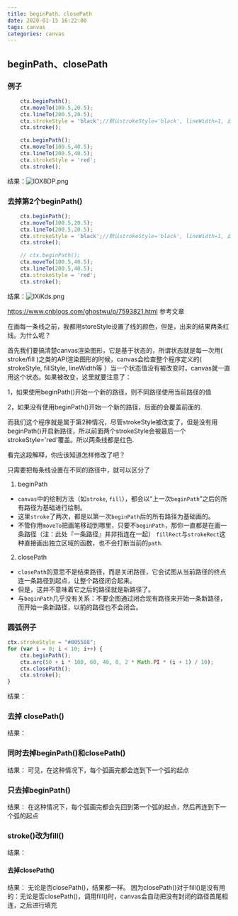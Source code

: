 ```yaml
---
title: beginPath、closePath
date: 2020-01-15 16:22:00
tags: canvas
categories: canvas
---
```


## beginPath、closePath


### 例子

```javascript
    ctx.beginPath();
    ctx.moveTo(100.5,20.5);
    ctx.lineTo(200.5,20.5);
    ctx.strokeStyle = 'black';//默认strokeStyle='black', lineWidth=1, 此处可省略
    ctx.stroke();

    ctx.beginPath();
    ctx.moveTo(100.5,40.5);
    ctx.lineTo(200.5,40.5);
    ctx.strokeStyle = 'red';
    ctx.stroke();
```
结果：<img src="https://s2.ax1x.com/2020/01/15/lOX8DP.png" alt="lOX8DP.png" border="0" />

### 去掉第2个beginPath()
```javascript
    ctx.beginPath();
    ctx.moveTo(100.5,20.5);
    ctx.lineTo(200.5,20.5);
    ctx.strokeStyle = 'black';//默认strokeStyle='black', lineWidth=1, 此处可省略
    ctx.stroke();

    // ctx.beginPath();
    ctx.moveTo(100.5,40.5);
    ctx.lineTo(200.5,40.5);
    ctx.strokeStyle = 'red';
    ctx.stroke();
```
结果：<img src="https://s2.ax1x.com/2020/01/15/lXiKds.png" alt="lXiKds.png" border="0" />

https://www.cnblogs.com/ghostwu/p/7593821.html  参考文章

在画每一条线之前，我都用storeStyle设置了线的颜色，但是，出来的结果两条红线。为什么呢？

首先我们要搞清楚canvas渲染图形，它是基于状态的，所谓状态就是每一次用( stroke/fill )之类的API渲染图形的时候，canvas会检查整个程序定义的( strokeStyle, fillStyle, lineWidth等 ）当一个状态值没有被改变时，canvas就一直用这个状态。如果被改变，这里就要注意了：

1，如果使用beginPath()开始一个新的路径，则不同路径使用当前路径的值

2，如果没有使用beginPath()开始一个新的路径，后面的会覆盖前面的.

而我们这个程序就是属于第2种情况，尽管strokeStyle被改变了，但是没有用beginPath()开启新路径，所以前面两个strokeStyle会被最后一个strokeStyle='red'覆盖。所以两条线都是红色.

看完这段解释，你应该知道怎样修改了吧？

只需要把每条线设置在不同的路径中，就可以区分了

1. beginPath

* `canvas`中的绘制方法（如`stroke`, `fill`），都会以“上一次`beginPath`”之后的所有路径为基础进行绘制。
* 这里`stroke`了两次，都是以第一次`beginPath`后的所有路径为基础画的。
* 不管你用`moveTo`把画笔移动到哪里，只要不`beginPath`，那你一直都是在画一条路径（注：此处『一条路径』并非指连在一起）
`fillRect`与`strokeRect`这种直接画出独立区域的函数，也不会打断当前的`path`.

2. closePath

* `closePath`的意思不是结束路径，而是关闭路径，它会试图从当前路径的终点连一条路径到起点，让整个路径闭合起来。
* 但是，这并不意味着它之后的路径就是新路径了。
* 与`beginPath`几乎没有关系：不要企图通过闭合现有路径来开始一条新路径，而开始一条新路径，以前的路径也不会闭合。

### 圆弧例子
```javascript
ctx.strokeStyle = "#005588";
for (var i = 0; i < 10; i++) {
    ctx.beginPath();
    ctx.arc(50 + i * 100, 60, 40, 0, 2 * Math.PI * (i + 1) / 10);
    ctx.closePath();
    ctx.stroke();
}
```
结果：

### 去掉 closePath()

结果：

### 同时去掉beginPath()和closePath()

结果：
可见，在这种情况下，每个弧画完都会连到下一个弧的起点

### 只去掉beginPath()

结果：
在这种情况下，每个弧画完都会先回到第一个弧的起点，然后再连到下一个弧的起点

### stroke()改为fill()
结果：

#### 去掉closePath()

结果：
无论是否closePath()，结果都一样。
因为closePath()对于fill()是没有用的：无论是否closePath()，调用fill()时，canvas会自动把没有封闭的路径首尾相连，之后进行填充

